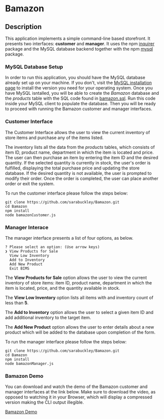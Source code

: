 # Bamazon

## Description

This application implements a simple command-line based storefront. It presents two interfaces: **customer** and **manager**. 
It uses the npm [inquirer](https://www.npmjs.com/package/inquirer) package and the MySQL database backend together with the npm [mysql](https://www.npmjs.com/package/mysql) package. 

### MySQL Database Setup

In order to run this application, you should have the MySQL database already set up on your machine. If you don't, visit the [MySQL installation page](https://dev.mysql.com/doc/refman/5.6/en/installing.html) to install the version you need for your operating system. Once you have MySQL isntalled, you will be able to create the *Bamazon* database and the *products* table with the SQL code found in [bamazon.sql](bamazon.sql). Run this code inside your MySQL client to populate the database. Then you will be ready to proceed with running the Bamazon customer and manager interfaces.

### Customer Interface

The Customer Interface allows the user to view the current inventory of store items and purchase any of the items listed. 

The inventory lists all the data from the *products* tables, which consists of  item ID, product name, department in which the item is located and price. The user can then purchase an item by entering the item ID and the desired quantity. If the selected quantity is currently in stock, the user's order is fulfilled, displaying the total purchase price and updating the store database. If the desired quantity is not available, the user is prompted to modify their order. Once the order is completed, the user can place another order or exit the system. 

To run the customer interface please follow the steps below:

    git clone https://github.com/sarabuckley/Bamazon.git
	cd Bamazon
	npm install
	node bamazonCustomer.js

### Manager Interace

The manager interface presents a list of four options, as below. 

	? Please select an option: (Use arrow keys)
	❯ View Products for Sale 
	  View Low Inventory 
	  Add to Inventory 
	  Add New Product
      Exit BIMS
	  
The **View Products for Sale** option allows the user to view the current inventory of store items: item ID, product name, department in which the item is located, price, and the quantity available in stock. 

The **View Low Inventory** option lists all items with and inventory count of less than **5**.

The **Add to Inventory** option allows the user to select a given item ID and add additional inventory to the target item.

The **Add New Product** option allows the user to enter details about a new product which will be added to the database upon completion of the form.

To run the manager interface please follow the steps below:

	git clone https://github.com/sarabuckley/Bamazon.git
	cd Bamazon
	npm install
	node bamazonManager.js

### Bamazon Demo

You can download and watch the demo of the Bamazon customer and manager interfaces at the link below. Make sure to download the video, as opposed to watching it in your Browser, which will display a compressed version making the CLI output illegible.

[Bamazon Demo](https://drive.google.com/open?id= )

